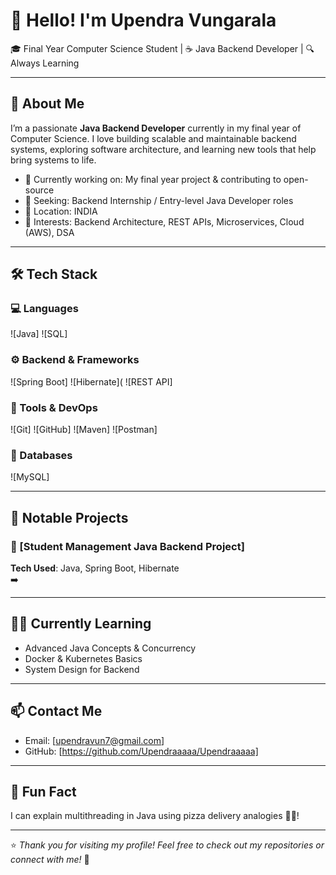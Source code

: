 # 👋 Hello! I'm Upendra Vungarala

🎓 Final Year Computer Science Student | ☕ Java Backend Developer | 🔍 Always Learning

---

## 🚀 About Me

I’m a passionate **Java Backend Developer** currently in my final year of Computer Science. I love building scalable and maintainable backend systems, exploring software architecture, and learning new tools that help bring systems to life.

- 🌱 Currently working on: My final year project & contributing to open-source
- 💼 Seeking: Backend Internship / Entry-level Java Developer roles
- 📍 Location: INDIA
- 🎯 Interests: Backend Architecture, REST APIs, Microservices, Cloud (AWS), DSA

---

## 🛠️ Tech Stack

### 💻 Languages
![Java]
![SQL]

### ⚙️ Backend & Frameworks
![Spring Boot]
![Hibernate](
![REST API]

### 🧰 Tools & DevOps
![Git]
![GitHub]
![Maven]
![Postman]
### 🧠 Databases
![MySQL]

---

## 📂 Notable Projects

### 📌 [Student Management  Java Backend Project]  
**Tech Used**: Java, Spring Boot, Hibernate  
➡️ [](#)

---

## 🧑‍💻 Currently Learning

- Advanced Java Concepts & Concurrency
- Docker & Kubernetes Basics
- System Design for Backend

---

## 📫 Contact Me

- Email: [upendravun7@gmail.com]
- GitHub: [https://github.com/Upendraaaaa/Upendraaaaa]

---

## 📝 Fun Fact

I can explain multithreading in Java using pizza delivery analogies 🍕🚴!

---

⭐️ *Thank you for visiting my profile! Feel free to check out my repositories or connect with me!* 🚀

